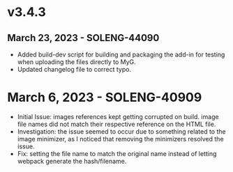 # v3.4.3
## March 23, 2023 - SOLENG-44090
- Added build-dev script for building and packaging the add-in for testing when uploading the files directly to MyG.
- Updated changelog file to correct typo.

# March 6, 2023 - SOLENG-40909
- Initial Issue: images references kept getting corrupted on build. image file names did not match their respective reference on the HTML file.
- Investigation: the issue seemed to occur due to something related to the image minimizer, as I noticed that removing the minimizers resolved the issue.
- Fix: setting the file name to match the original name instead of letting webpack generate the hash/filename.